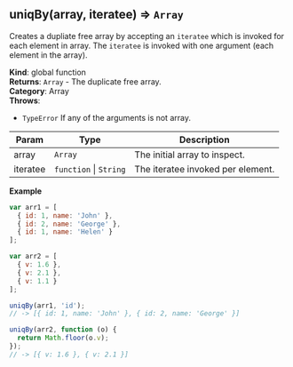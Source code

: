 <a name="uniqBy"></a>

## uniqBy(array, iteratee) ⇒ <code>Array</code>

Creates a dupliate free array by accepting an `iteratee` which is invoked for each element in array.
The `iteratee` is invoked with one argument (each element in the array).

**Kind**: global function  
**Returns**: <code>Array</code> - The duplicate free array.  
**Category**: Array  
**Throws**:

- <code>TypeError</code> If any of the arguments is not array.

| Param | Type | Description |
| --- | --- | --- |
| array | <code>Array</code> | The initial array to inspect. |
| iteratee | <code>function</code> \| <code>String</code> | The iteratee invoked per element. |

**Example**
```js
var arr1 = [
  { id: 1, name: 'John' },
  { id: 2, name: 'George' },
  { id: 1, name: 'Helen' }
];

var arr2 = [
  { v: 1.6 },
  { v: 2.1 },
  { v: 1.1 }
];

uniqBy(arr1, 'id');
// -> [{ id: 1, name: 'John' }, { id: 2, name: 'George' }]

uniqBy(arr2, function (o) {
  return Math.floor(o.v);
});
// -> [{ v: 1.6 }, { v: 2.1 }]
```
